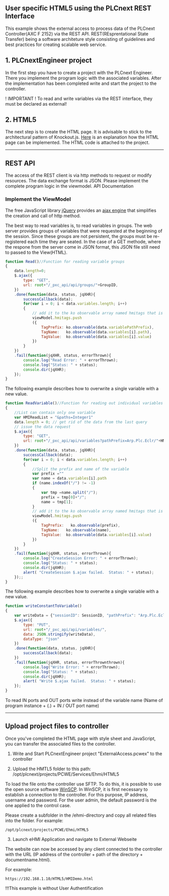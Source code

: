 ## User specific HTML5 using the PLCnext REST Interface

This example shows the external access to process data of the PLCnext Controller(AXC F 2152) via the REST API.
REST(REsprentational State Transfer) being a software architeture style consisting of guidelines and best practices for creating scalable web service.

## 1. PLCnextEngineer project
In the first step you have to create a project with the PLCnext Engineer. There you implement the program logic with the associated variables.
After the implementation has been completed write and start the project to the controller.

! IMPORTANT ! To read and write variables via the REST interface, they must be declared as external!

## 2. HTML5 
The next step is to create the HTML page. It is advisable to stick to the architectural pattern of Knockout.js. [Here](/Architecture/Architecture.md) is an explanation how the HTML page can be implemented.
The HTML code is attached to the project.

----
## REST API
The access of the REST client is via http methods to request or modify resources. The data exchange format is JSON. Please implement the complete program logic in the viewmodel.
API Documentation

### Implement the ViewModel
The free JavaScript library [jQuery](https://jquery.com) provides an [ajax engine](api.jquery.com/jquery.ajax/) that simplifies the creation and call of http method.

The best way to read variables is, to read variables in groups. The web server provides groups of variables that were requested at the beginning of the session. Since these groups are not persistent, the groups must be re-registered each time they are seated.
In the case of a GET methode, where the respone from the server come in JSON format, this JSON file still need to passed to the View(HTML). 

```JavaScript
function Read()//Function for reading variable groups
{
    data.length=0;
    $.ajax({
        type: "GET",
        url: root+"/_pxc_api/api/groups/"+GroupID,
    })
    .done(function(data, status, jqXHR){
        successCallback(data);
        for(var i = 0; i < data.variables.length; i++)
        {
            // add it to the ko observable array named hmitags that is in the viewmodel
            viewModel.hmitags.push
            ({
                TagPrefix: ko.observable(data.variablePathPrefix),
                TagName:   ko.observable(data.variables[i].path),
                TagValue:  ko.observable(data.variables[i].value)
            })
        }
    })
    .fail(function(jqXHR, status, errorThrown){
        console.log("Read Error: " + errorThrown);
        console.log("Status: " + status);
        console.dir(jqXHR);
    });
}
```
The following example describes how to overwrite a single variable with a new value.
```JavaScript
function ReadVariable()//Function for reading out individual variables
{
    //List can contain only one variable
    var HMIReadList = "&paths=Integer1"
    data.length = 0; // get rid of the data from the last query
    // issue the data request
    $.ajax({
        type: "GET",
        url: root+"/_pxc_api/api/variables?pathPrefix=Arp.Plc.Eclr/"+HMIReadList,
    })
    .done(function(data, status, jqXHR){
        successCallback(data);
        for(var i = 0; i < data.variables.length; i++)
        {
            //Split the prefix and name of the variable
            var prefix =""
            var name = data.variables[i].path
            if (name.indexOf("/") != -1)
            {
                var tmp =name.split("/");
                prefix = tmp[0]+"/";
                name = tmp[1];
            }
            // add it to the ko observable array named hmitags that is in the viewmodel
            viewModel.hmitags.push
            ({
                TagPrefix:   ko.observable(prefix),
                TagName:   ko.observable(name),
                TagValue:  ko.observable(data.variables[i].value)
            })
        }
    })
    .fail(function(jqXHR, status, errorThrown){
        console.log("CreateSession Error: " + errorThrown);
        console.log("Status: " + status);
        console.dir(jqXHR);
        alert( "CreateSession $.ajax failed.  Status: " + status);
    });;
}
```

The following example describes how to overwrite a single variable with a new value.
```JavaScript
function writeConstantToVariable()
{
    var writeData = {"sessionID": SessionID, "pathPrefix": "Arp.Plc.Eclr/", "variables": [ { "path": viewModel.VarName(), "value": viewModel.ConstantValue(), "valueType": "Constant" } ]};
	$.ajax({
        type: "PUT",
        url: root+"/_pxc_api/api/variables/",
	    data: JSON.stringify(writeData),
	    dataType: "json"
    })
    .done(function(data, status, jqXHR){
        successCallback(data);
    })
    .fail(function(jqXHR, status, errorThrownthrown){
        console.log("Write Error: " + errorThrown);
        console.log("Status: " + status);
        console.dir(jqXHR);
		alert( "Write $.ajax failed.  Status: " + status);
    });
}
```
To read IN ports and OUT ports write instead of the variable name (Name of program instance + (.) + IN / OUT port name)

----
## Upload project files to controller
Once you've completed the HTML page with style sheet and JavaScript, you can transfer the associated files to the controller.


1. Write and Start PLCnextEngineer project "ExternalAccess.pcwex" to the controller

2. Upload the HMTL5 folder to this path:   /opt/plcnext/projects/PCWE/Services/Ehmi/HTML5

To load the file onto the controller use SFTP. To do this, it is possible to use the open source software [WinSCP](https://winscp.net/). 
In WinSCP, it is first necessary to establish a connection to the controller. For this purpose, IP address, username and password. For the user admin, the default password is the one applied to the control case.

Please create a subfolder in the /ehmi-directory and copy all related files into the folder. 
For example:
```
/opt/plcnext/projects/PCWE/Ehmi/HTML5
```

3. Launch eHMI Application and navigate to External Webseite

The website can now be accessed by any client connected to the controller with the URL (IP address of the controller + path of the directory + documentname.html). 

For example:
```
https://192.168.1.10/HTML5/HMIDemo.html
```
!!!This example is without User Authentification